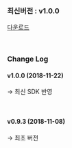### 최신버전 :  v1.0.0

[다운로드](https://kr.object.ncloudstorage.com/itsb/GamePotUnity_1122.unitypackage)

<br/>

### Change Log

#### v1.0.0 (2018-11-22)

→ 최신 SDK 반영

<br/>

#### v0.9.3 (2018-11-08)

→ 최초 버전